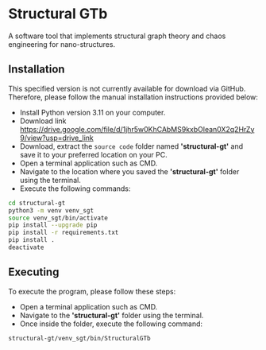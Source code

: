 # Structural GTb

A software tool that implements structural graph theory and chaos engineering for nano-structures.

## Installation

This specified version is not currently available for download via GitHub. Therefore, please follow the manual installation instructions provided below:

* Install Python version 3.11 on your computer.
* Download link https://drive.google.com/file/d/1jhr5w0KhCAbMS9kxbOlean0X2q2HrZy9/view?usp=drive_link
* Download, extract the ```source code``` folder named **'structural-gt'** and save it to your preferred location on your PC.
* Open a terminal application such as CMD. 
* Navigate to the location where you saved the **'structural-gt'** folder using the terminal. 
* Execute the following commands:

```bash
cd structural-gt
python3 -m venv venv_sgt
source venv_sgt/bin/activate
pip install --upgrade pip
pip install -r requirements.txt
pip install .
deactivate
```

## Executing 

To execute the program, please follow these steps:

* Open a terminal application such as CMD.
* Navigate to the **'structural-gt'** folder using the terminal.
* Once inside the folder, execute the following command:

```bash
structural-gt/venv_sgt/bin/StructuralGTb
```